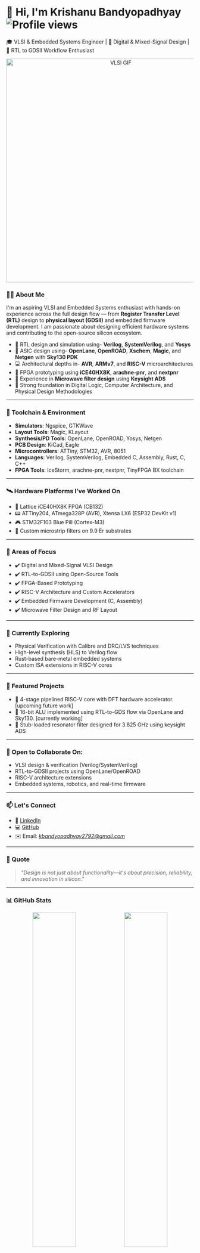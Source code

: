 # 👋 Hi, I'm Krishanu Bandyopadhyay                 ![Profile views](https://komarev.com/ghpvc/?username=Krishanu-007&label=Profile%20views&color=0e75b6&style=flat)
🎓 VLSI & Embedded Systems Engineer | 🔬 Digital & Mixed-Signal Design | 📐 RTL to GDSII Workflow Enthusiast

<p align="center">
  <img src="https://media.giphy.com/media/v1.Y2lkPTc5MGI3NjExdXQ5dnRlc2diemUxNHo2ZzFkbThqYjh4eWtlMGZzaXI4cmpqbGJmMyZlcD12MV9naWZzX3NlYXJjaCZjdD1n/MUlmRFnTQxwJ2/giphy.gif" width="600" alt="VLSI GIF">
</p>


### 👨‍💻 About Me

I'm an aspiring VLSI and Embedded Systems enthusiast with hands-on experience across the full design flow — from **Register Transfer Level (RTL)** design to **physical layout (GDSII)** and embedded firmware development. I am passionate about designing efficient hardware systems and contributing to the open-source silicon ecosystem.

- 🧠 RTL design and simulation using- **Verilog**, **SystemVerilog**, and **Yosys**
- 🧪 ASIC design using- **OpenLane**, **OpenROAD**, **Xschem**, **Magic**, and **Netgen** with **Sky130 PDK**
- 💻 Architectural depths in- **AVR**, **ARMv7**, and **RISC-V** microarchitectures
- 🔩 FPGA prototyping using **iCE40HX8K**, **arachne-pnr**, and **nextpnr**
- 📡 Experience in **Microwave filter design** using **Keysight ADS**
- 🔬 Strong foundation in Digital Logic, Computer Architecture, and Physical Design Methodologies

---
### 🧰 Toolchain & Environment

- **Simulators**: Ngspice, GTKWave  
- **Layout Tools**: Magic, KLayout  
- **Synthesis/PD Tools**: OpenLane, OpenROAD, Yosys, Netgen  
- **PCB Design**: KiCad, Eagle  
- **Microcontrollers**: ATTiny, STM32, AVR, 8051  
- **Languages**: Verilog, SystemVerilog, Embedded C, Assembly, Rust, C, C++  
- **FPGA Tools**: IceStorm, arachne-pnr, nextpnr, TinyFPGA BX toolchain

-----
### 🛰️ Hardware Platforms I’ve Worked On

- 🧩 Lattice iCE40HX8K FPGA (CB132)
- 📟 ATTiny204, ATmega328P (AVR), Xtensa LX6 (ESP32 DevKit v1)
- 🎮 STM32F103 Blue Pill (Cortex-M3)
- 📡 Custom microstrip filters on 9.9 Er substrates

-------
### 🧭 Areas of Focus

- ✔️ Digital and Mixed-Signal VLSI Design  
- ✔️ RTL-to-GDSII using Open-Source Tools  
- ✔️ FPGA-Based Prototyping  
- ✔️ RISC-V Architecture and Custom Accelerators  
- ✔️ Embedded Firmware Development (C, Assembly)  
- ✔️ Microwave Filter Design and RF Layout

---
### 🌱 Currently Exploring

- Physical Verification with Calibre and DRC/LVS techniques
- High-level synthesis (HLS) to Verilog flow
- Rust-based bare-metal embedded systems
- Custom ISA extensions in RISC-V cores
----
### 🔬 Featured Projects
- 🧠 4-stage pipelined RISC-V core with DFT hardware accelerator.[upcoming future work]
- 🧮 16-bit ALU implemented using RTL-to-GDS flow via OpenLane and Sky130. [currently working]     
- 📡  Stub-loaded resonator filter designed for 3.825 GHz using keysight ADS

---
### 🤝 Open to Collaborate On:

- VLSI design & verification (Verilog/SystemVerilog)
- RTL-to-GDSII projects using OpenLane/OpenROAD
- RISC-V architecture extensions
- Embedded systems, robotics, and real-time firmware

---

### 📫 Let's Connect
- 🔗 [LinkedIn](https://www.linkedin.com/in/k-bandyopadhyay)
- 💻 [GitHub](https://github.com/Krishanu-007)
- ✉️ Email: *kbandyopadhyay2792@gmail.com*

---

### 💬 Quote

> *"Design is not just about functionality—it's about precision, reliability, and innovation in silicon."*


---

### 📊 GitHub Stats

<p align="center">
  <img src="https://github-readme-stats.vercel.app/api?username=Krishanu-007&show_icons=true&theme=github_dark&hide_border=true" width="48%" />
  <img src="https://github-readme-streak-stats.herokuapp.com/?user=Krishanu-007&theme=github-dark&hide_border=true" width="48%" />
</p>


